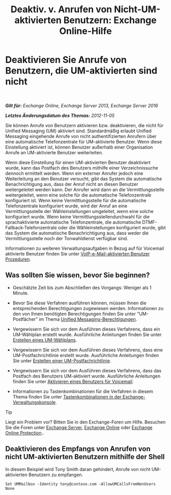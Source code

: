 ﻿---
title: 'Deaktiv. v. Anrufen von Nicht-UM-aktivierten Benutzern: Exchange Online-Hilfe'
TOCTitle: Deaktivieren Sie Anrufe von Benutzern, die UM-aktivierten sind nicht
ms:assetid: 272ff4ab-b4d9-4647-98e2-7c171f9dfc3f
ms:mtpsurl: https://technet.microsoft.com/de-de/library/JJ673516(v=EXCHG.150)
ms:contentKeyID: 50475373
ms.date: 05/23/2018
mtps_version: v=EXCHG.150
ms.translationtype: MT
---

# Deaktivieren Sie Anrufe von Benutzern, die UM-aktivierten sind nicht

 

_**Gilt für:** Exchange Online, Exchange Server 2013, Exchange Server 2016_

_**Letztes Änderungsdatum des Themas:** 2012-11-05_

Sie können Anrufe von Benutzern aktivieren bzw. deaktivieren, die nicht für Unified Messaging (UM) aktiviert sind. Standardmäßig erlaubt Unified Messaging eingehende Anrufe von nicht authentifizierten Anrufern über eine automatische Telefonzentrale für UM-aktivierte Benutzer. Wenn diese Einstellung aktiviert ist, können Benutzer außerhalb einer Organisation Anrufe an UM-aktivierte Benutzer weiterleiten.

Wenn diese Einstellung für einen UM-aktivierten Benutzer deaktiviert wurde, kann das Postfach des Benutzers mithilfe einer Verzeichnissuche dennoch ermittelt werden. Wenn ein externer Anrufer jedoch eine Weiterleitung an den Benutzer versucht, gibt das System die automatische Benachrichtigung aus, dass der Anruf nicht an diesen Benutzer weitergeleitet werden kann. Der Anrufer wird dann an die Vermittlungsstelle weitergeleitet, wenn eine solche für die automatische Telefonzentrale konfiguriert ist. Wenn keine Vermittlungsstelle für die automatische Telefonzentrale konfiguriert wurde, wird der Anruf an eine Vermittlungsstelle der Wähleinstellungen umgeleitet, wenn eine solche konfiguriert wurde. Wenn keine Vermittlungsstellendurchwahl für die sprachaktivierte automatische Telefonzentrale, die automatische DTMF-Fallback-Telefonzentrale oder die Wähleinstellungen konfiguriert wurde, gibt das System die automatische Benachrichtigung aus, dass weder die Vermittlungsstelle noch der Tonwahldienst verfügbar sind.

Informationen zu weiteren Verwaltungsaufgaben in Bezug auf für Voicemail aktivierte Benutzer finden Sie unter [VoIP-e-Mail-aktivierten Benutzer Prozeduren](https://review.docs.microsoft.com/de-de/exchange/voice-mail-unified-messaging/set-up-voice-mail/voice-mail-enabled-user-procedures).

## Was sollten Sie wissen, bevor Sie beginnen?

  - Geschätzte Zeit bis zum Abschließen des Vorgangs: Weniger als 1 Minute.

  - Bevor Sie diese Verfahren ausführen können, müssen Ihnen die entsprechenden Berechtigungen zugewiesen werden. Informationen zu den von Ihnen benötigten Berechtigungen finden Sie unter "UM-Postfächer" im Thema [Unified Messaging-Berechtigungen](unified-messaging-permissions-exchange-2013-help.md).

  - Vergewissern Sie sich vor dem Ausführen dieses Verfahrens, dass ein UM-Wählplan erstellt wurde. Ausführliche Anleitungen finden Sie unter [Erstellen eines UM-Wählplans](https://review.docs.microsoft.com/de-de/exchange/voice-mail-unified-messaging/connect-voice-mail-system/create-um-dial-plan).

  - Vergewissern Sie sich vor dem Ausführen dieses Verfahrens, dass eine UM-Postfachrichtlinie erstellt wurde. Ausführliche Anleitungen finden Sie unter [Erstellen einer UM-Postfachrichtlinie](https://review.docs.microsoft.com/de-de/exchange/voice-mail-unified-messaging/set-up-voice-mail/create-um-mailbox-policy).

  - Vergewissern Sie sich vor dem Ausführen dieses Verfahrens, dass das Postfach des Benutzers UM-aktiviert wurde. Ausführliche Anleitungen finden Sie unter [Aktivieren eines Benutzers für Voicemail](https://review.docs.microsoft.com/de-de/exchange/voice-mail-unified-messaging/set-up-voice-mail/enable-a-user-for-voice-mail).

  - Informationen zu Tastenkombinationen für die Verfahren in diesem Thema finden Sie unter [Tastenkombinationen in der Exchange-Verwaltungskonsole](keyboard-shortcuts-in-the-exchange-admin-center-exchange-online-protection-help.md).


> [!TIP]
> Liegt ein Problem vor? Bitten Sie in den Exchange-Foren um Hilfe. Besuchen Sie die Foren unter <A href="https://go.microsoft.com/fwlink/p/?linkid=60612">Exchange Server</A>, <A href="https://go.microsoft.com/fwlink/p/?linkid=267542">Exchange Online</A> oder <A href="https://go.microsoft.com/fwlink/p/?linkid=285351">Exchange Online Protection</A>..



## Deaktivieren des Empfangs von Anrufen von nicht UM-aktivierten Benutzern mithilfe der Shell

In diesem Beispiel wird Tony Smith daran gehindert, Anrufe von nicht UM-aktivierten Benutzern zu empfangen.

    Set UMMailbox -Identity tony@contoso.com -AllowUMCallsFromNonUsers None

